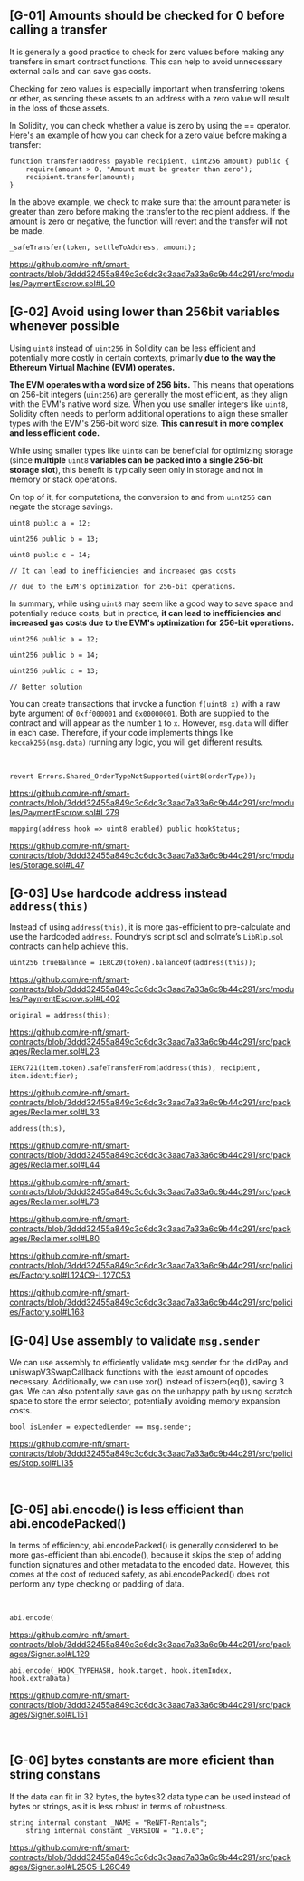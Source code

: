 ## \[G-01\] Amounts should be checked for 0 before calling a transfer

It is generally a good practice to check for zero values before making any transfers in smart contract functions. This can help to avoid unnecessary external calls and can save gas costs.

Checking for zero values is especially important when transferring tokens or ether, as sending these assets to an address with a zero value will result in the loss of those assets.

In Solidity, you can check whether a value is zero by using the == operator. Here's an example of how you can check for a zero value before making a transfer:

```
function transfer(address payable recipient, uint256 amount) public {
    require(amount > 0, "Amount must be greater than zero");
    recipient.transfer(amount);
}
```

In the above example, we check to make sure that the amount parameter is greater than zero before making the transfer to the recipient address. If the amount is zero or negative, the function will revert and the transfer will not be made.

```
_safeTransfer(token, settleToAddress, amount);
```

https://github.com/re-nft/smart-contracts/blob/3ddd32455a849c3c6dc3c3aad7a33a6c9b44c291/src/modules/PaymentEscrow.sol#L20



## \[G-02\] Avoid using lower than 256bit variables whenever possible

Using `uint8` instead of `uint256` in Solidity can be less efficient and potentially more costly in certain contexts, primarily **due to the way the Ethereum Virtual Machine (EVM) operates.**

**The EVM operates with a word size of 256 bits.** This means that operations on 256-bit integers (`uint256`) are generally the most efficient, as they align with the EVM's native word size. When you use smaller integers like `uint8`, Solidity often needs to perform additional operations to align these smaller types with the EVM's 256-bit word size. **This can result in more complex and less efficient code.**

While using smaller types like `uint8` can be beneficial for optimizing storage (since **multiple** `uint8` **variables can be packed into a single 256-bit storage slot**), this benefit is typically seen only in storage and not in memory or stack operations.

On top of it, for computations, the conversion to and from `uint256` can negate the storage savings.

```
uint8 public a = 12;

uint256 public b = 13;

uint8 public c = 14;

// It can lead to inefficiencies and increased gas costs

// due to the EVM's optimization for 256-bit operations.
```

In summary, while using `uint8` may seem like a good way to save space and potentially reduce costs, but in practice, **it can lead to inefficiencies and increased gas costs due to the EVM's optimization for 256-bit operations.**

```
uint256 public a = 12;

uint256 public b = 14;

uint256 public c = 13;

// Better solution
```

You can create transactions that invoke a function `f(uint8 x)` with a raw byte argument of `0xff000001` and `0x00000001`. Both are supplied to the contract and will appear as the number `1` to `x`. However, `msg.data` will differ in each case. Therefore, if your code implements things like `keccak256(msg.data)` running any logic, you will get different results.

&nbsp;

```
revert Errors.Shared_OrderTypeNotSupported(uint8(orderType));
```

https://github.com/re-nft/smart-contracts/blob/3ddd32455a849c3c6dc3c3aad7a33a6c9b44c291/src/modules/PaymentEscrow.sol#L279

```
mapping(address hook => uint8 enabled) public hookStatus;
```

https://github.com/re-nft/smart-contracts/blob/3ddd32455a849c3c6dc3c3aad7a33a6c9b44c291/src/modules/Storage.sol#L47

## \[G-03\] Use hardcode address instead `address(this)`

Instead of using `address(this)`, it is more gas-efficient to pre-calculate and use the hardcoded `address`. Foundry’s script.sol and solmate’s `LibRlp.sol` contracts can help achieve this.

```
uint256 trueBalance = IERC20(token).balanceOf(address(this));
```

https://github.com/re-nft/smart-contracts/blob/3ddd32455a849c3c6dc3c3aad7a33a6c9b44c291/src/modules/PaymentEscrow.sol#L402

```
original = address(this);
```

https://github.com/re-nft/smart-contracts/blob/3ddd32455a849c3c6dc3c3aad7a33a6c9b44c291/src/packages/Reclaimer.sol#L23

```
IERC721(item.token).safeTransferFrom(address(this), recipient, item.identifier);
```

https://github.com/re-nft/smart-contracts/blob/3ddd32455a849c3c6dc3c3aad7a33a6c9b44c291/src/packages/Reclaimer.sol#L33

```
address(this),
```

https://github.com/re-nft/smart-contracts/blob/3ddd32455a849c3c6dc3c3aad7a33a6c9b44c291/src/packages/Reclaimer.sol#L44

https://github.com/re-nft/smart-contracts/blob/3ddd32455a849c3c6dc3c3aad7a33a6c9b44c291/src/packages/Reclaimer.sol#L73

https://github.com/re-nft/smart-contracts/blob/3ddd32455a849c3c6dc3c3aad7a33a6c9b44c291/src/packages/Reclaimer.sol#L80

https://github.com/re-nft/smart-contracts/blob/3ddd32455a849c3c6dc3c3aad7a33a6c9b44c291/src/policies/Factory.sol#L124C9-L127C53

https://github.com/re-nft/smart-contracts/blob/3ddd32455a849c3c6dc3c3aad7a33a6c9b44c291/src/policies/Factory.sol#L163

## \[G-04\] Use assembly to validate `msg.sender`

We can use assembly to efficiently validate msg.sender for the didPay and uniswapV3SwapCallback functions with the least amount of opcodes necessary. Additionally, we can use xor() instead of iszero(eq()), saving 3 gas. We can also potentially save gas on the unhappy path by using scratch space to store the error selector, potentially avoiding memory expansion costs.

```
bool isLender = expectedLender == msg.sender;
```

https://github.com/re-nft/smart-contracts/blob/3ddd32455a849c3c6dc3c3aad7a33a6c9b44c291/src/policies/Stop.sol#L135

&nbsp;

## \[G-05\] abi.encode() is less efficient than abi.encodePacked()

In terms of efficiency, abi.encodePacked() is generally considered to be more gas-efficient than abi.encode(), because it skips the step of adding function signatures and other metadata to the encoded data. However, this comes at the cost of reduced safety, as abi.encodePacked() does not perform any type checking or padding of data.

&nbsp;

```
abi.encode(
```

https://github.com/re-nft/smart-contracts/blob/3ddd32455a849c3c6dc3c3aad7a33a6c9b44c291/src/packages/Signer.sol#L129

```
abi.encode(_HOOK_TYPEHASH, hook.target, hook.itemIndex, hook.extraData)
```

https://github.com/re-nft/smart-contracts/blob/3ddd32455a849c3c6dc3c3aad7a33a6c9b44c291/src/packages/Signer.sol#L151

&nbsp;

## \[G-06\] bytes constants are more eficient than string constans

If the data can fit in 32 bytes, the bytes32 data type can be used instead of bytes or strings, as it is less robust in terms of robustness.

```
string internal constant _NAME = "ReNFT-Rentals";
    string internal constant _VERSION = "1.0.0";
```

https://github.com/re-nft/smart-contracts/blob/3ddd32455a849c3c6dc3c3aad7a33a6c9b44c291/src/packages/Signer.sol#L25C5-L26C49